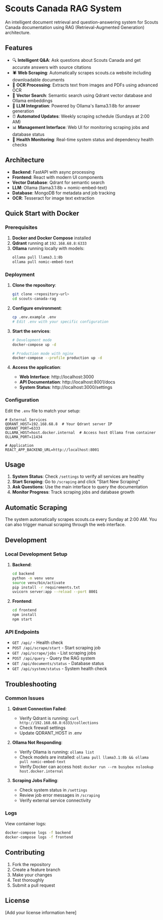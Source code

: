 # Scouts Canada RAG System

An intelligent document retrieval and question-answering system for Scouts Canada documentation using RAG (Retrieval-Augmented Generation) architecture.

## Features

- 🔍 **Intelligent Q&A**: Ask questions about Scouts Canada and get accurate answers with source citations
- 🕷️ **Web Scraping**: Automatically scrapes scouts.ca website including downloadable documents
- 📄 **OCR Processing**: Extracts text from images and PDFs using advanced OCR
- 🧠 **Vector Search**: Semantic search using Qdrant vector database and Ollama embeddings
- 🤖 **LLM Integration**: Powered by Ollama's llama3.1:8b for answer generation
- ⏰ **Automated Updates**: Weekly scraping schedule (Sundays at 2:00 AM)
- 📊 **Management Interface**: Web UI for monitoring scraping jobs and database status
- 🏥 **Health Monitoring**: Real-time system status and dependency health checks

## Architecture

- **Backend**: FastAPI with async processing
- **Frontend**: React with modern UI components
- **Vector Database**: Qdrant for semantic search
- **LLM**: Ollama (llama3.1:8b + nomic-embed-text)
- **Database**: MongoDB for metadata and job tracking
- **OCR**: Tesseract for image text extraction

## Quick Start with Docker

### Prerequisites

1. **Docker and Docker Compose** installed
2. **Qdrant** running at `192.168.68.8:6333`
3. **Ollama** running locally with models:
   ```bash
   ollama pull llama3.1:8b
   ollama pull nomic-embed-text
   ```

### Deployment

1. **Clone the repository**:
   ```bash
   git clone <repository-url>
   cd scouts-canada-rag
   ```

2. **Configure environment**:
   ```bash
   cp .env.example .env
   # Edit .env with your specific configuration
   ```

3. **Start the services**:
   ```bash
   # Development mode
   docker-compose up -d
   
   # Production mode with nginx
   docker-compose --profile production up -d
   ```

4. **Access the application**:
   - **Web Interface**: http://localhost:3000
   - **API Documentation**: http://localhost:8001/docs
   - **System Status**: http://localhost:3000/settings

### Configuration

Edit the `.env` file to match your setup:

```env
# External Services
QDRANT_HOST=192.168.68.8  # Your Qdrant server IP
QDRANT_PORT=6333
OLLAMA_HOST=host.docker.internal  # Access host Ollama from container
OLLAMA_PORT=11434

# Application
REACT_APP_BACKEND_URL=http://localhost:8001
```

## Usage

1. **System Status**: Check `/settings` to verify all services are healthy
2. **Start Scraping**: Go to `/scraping` and click "Start New Scraping"
3. **Ask Questions**: Use the main interface to query the documentation
4. **Monitor Progress**: Track scraping jobs and database growth

## Automatic Scraping

The system automatically scrapes scouts.ca every Sunday at 2:00 AM. You can also trigger manual scraping through the web interface.

## Development

### Local Development Setup

1. **Backend**:
   ```bash
   cd backend
   python -m venv venv
   source venv/bin/activate
   pip install -r requirements.txt
   uvicorn server:app --reload --port 8001
   ```

2. **Frontend**:
   ```bash
   cd frontend
   npm install
   npm start
   ```

### API Endpoints

- `GET /api/` - Health check
- `POST /api/scrape/start` - Start scraping job
- `GET /api/scrape/jobs` - List scraping jobs
- `POST /api/query` - Query the RAG system
- `GET /api/documents/status` - Database status
- `GET /api/system/status` - System health check

## Troubleshooting

### Common Issues

1. **Qdrant Connection Failed**:
   - Verify Qdrant is running: `curl http://192.168.68.8:6333/collections`
   - Check firewall settings
   - Update QDRANT_HOST in .env

2. **Ollama Not Responding**:
   - Verify Ollama is running: `ollama list`
   - Check models are installed: `ollama pull llama3.1:8b && ollama pull nomic-embed-text`
   - Verify Docker can access host: `docker run --rm busybox nslookup host.docker.internal`

3. **Scraping Jobs Failing**:
   - Check system status in `/settings`
   - Review job error messages in `/scraping`
   - Verify external service connectivity

### Logs

View container logs:
```bash
docker-compose logs -f backend
docker-compose logs -f frontend
```

## Contributing

1. Fork the repository
2. Create a feature branch
3. Make your changes
4. Test thoroughly
5. Submit a pull request

## License

[Add your license information here]
